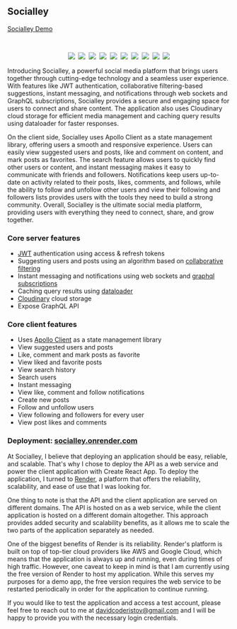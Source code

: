 ## Socialley

[Socialley Demo](https://user-images.githubusercontent.com/85624034/229559473-f0787834-5fff-4dde-b52c-284dc8dfd67a.mp4)

<br />

<p align="center">
  <img src="https://img.shields.io/badge/node.js-6DA55F?style=for-the-badge&logo=node.js&logoColor=white" />&nbsp;
  <img src="https://img.shields.io/badge/NODEMON-%23323330.svg?style=for-the-badge&logo=nodemon&logoColor=%BBDEAD" />&nbsp;
  <img src="https://img.shields.io/badge/express.js-%23404d59.svg?style=for-the-badge&logo=express&logoColor=%2361DAFB" />&nbsp;
  <img src="https://img.shields.io/badge/MongoDB-%234ea94b.svg?style=for-the-badge&logo=mongodb&logoColor=white" />&nbsp;
  <img src="https://img.shields.io/badge/-GraphQL-E10098?style=for-the-badge&logo=graphql&logoColor=white" />&nbsp;
  <img src="https://img.shields.io/badge/-ApolloGraphQL-311C87?style=for-the-badge&logo=apollo-graphql" />&nbsp;
  <img src="https://img.shields.io/badge/react-%2320232a.svg?style=for-the-badge&logo=react&logoColor=%2361DAFB" />&nbsp;
  <img src="https://img.shields.io/badge/typescript-%23007ACC.svg?style=for-the-badge&logo=typescript&logoColor=white" />&nbsp;
  <img src="https://img.shields.io/badge/NPM-%23CB3837.svg?style=for-the-badge&logo=npm&logoColor=white" />&nbsp;
  <img src="https://img.shields.io/badge/Render-%46E3B7.svg?style=for-the-badge&logo=render&logoColor=white" />
</p>

Introducing Socialley, a powerful social media platform that brings users together through cutting-edge technology and a seamless user experience. With features like JWT authentication, collaborative filtering-based suggestions, instant messaging, and notifications through web sockets and GraphQL subscriptions, Socialley provides a secure and engaging space for users to connect and share content. The application also uses Cloudinary cloud storage for efficient media management and caching query results using dataloader for faster responses.

On the client side, Socialley uses Apollo Client as a state management library, offering users a smooth and responsive experience. Users can easily view suggested users and posts, like and comment on content, and mark posts as favorites. The search feature allows users to quickly find other users or content, and instant messaging makes it easy to communicate with friends and followers. Notifications keep users up-to-date on activity related to their posts, likes, comments, and follows, while the ability to follow and unfollow other users and view their following and followers lists provides users with the tools they need to build a strong community. Overall, Socialley is the ultimate social media platform, providing users with everything they need to connect, share, and grow together.

### Core server features
- [JWT](https://jwt.io/) authentication using access & refresh tokens
- Suggesting users and posts using an algorithm based on [collaborative filtering](https://en.wikipedia.org/wiki/Collaborative_filtering)
- Instant messaging and notifications using web sockets and [graphql subscriptions](https://www.npmjs.com/package/graphql-subscriptions)
- Caching query results using [dataloader](https://github.com/graphql/dataloader)
- [Cloudinary](https://cloudinary.com/) cloud storage
- Expose GraphQL API

### Core client features
- Uses  [Apollo Client](https://www.apollographql.com/docs/react/) as a state management library
- View suggested users and posts
- Like, comment and mark posts as favorite
- View liked and favorite posts
- View search history
- Search users
- Instant messaging
- View like, comment and follow notifications
- Create new posts
- Follow and unfollow users
- View following and followers for every user
- View post likes and comments

### Deployment: [socialley.onrender.com](https://socialley.onrender.com/)
At Socialley, I believe that deploying an application should be easy, reliable, and scalable. That's why I chose to deploy the API as a web service and power the client application with Create React App. To deploy the application, I turned to [Render](https://render.com/), a platform that offers the reliability, scalability, and ease of use that I was looking for.

One thing to note is that the API and the client application are served on different domains. The API is hosted on as a web service, while the client application is hosted on a different domain altogether. This approach provides added security and scalability benefits, as it allows me to scale the two parts of the application separately as needed.

One of the biggest benefits of Render is its reliability. Render's platform is built on top of top-tier cloud providers like AWS and Google Cloud, which means that the application is always up and running, even during times of high traffic. However, one caveat to keep in mind is that I am currently using the free version of Render to host my application. While this serves my purposes for a demo app, the free version requires the web service to be restarted periodically in order for the application to continue running.

If you would like to test the application and access a test account, please feel free to reach out to me at [davidcoderistov@gmail.com](mailto:davidcoderistov@gmail.com) and I will be happy to provide you with the necessary login credentials.

